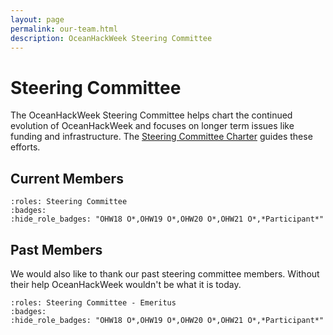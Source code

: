 ```yaml
---
layout: page
permalink: our-team.html
description: OceanHackWeek Steering Committee
---
```


# Steering Committee

The OceanHackWeek Steering Committee helps chart the continued evolution of OceanHackWeek and focuses on longer term issues like funding and infrastructure. The [Steering Committee Charter](./ohw-charter) guides these efforts.

## Current Members

```{ohw-team}
:roles: Steering Committee
:badges:
:hide_role_badges: "OHW18 O*,OHW19 O*,OHW20 O*,OHW21 O*,*Participant*"
```

## Past Members

We would also like to thank our past steering committee members.
Without their help OceanHackWeek wouldn't be what it is today.

```{ohw-team}
:roles: Steering Committee - Emeritus
:badges:
:hide_role_badges: "OHW18 O*,OHW19 O*,OHW20 O*,OHW21 O*,*Participant*"
```
